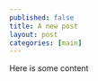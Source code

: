 ```yaml
---
published: false
title: A new post
layout: post
categories: [main]
---
```

Here is some content